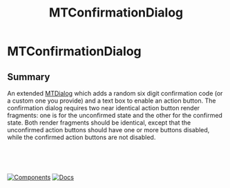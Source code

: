 ﻿---
uid: C.MTConfirmationDialog
title: MTConfirmationDialog
---
# MTConfirmationDialog

## Summary

An extended [MTDialog](xref:C.MTDialog) which adds a random six digit confirmation code (or a custom one you provide) and a text box to enable an action button.
The confirmation dialog requires two near identical action button render fragments: one is for the unconfirmed state and the other for the confirmed state. Both render fragments should be identical, except that
the unconfirmed action buttons should have one or more buttons disabled, while the confirmed action buttons are not disabled.

&nbsp;

&nbsp;

[![Components](https://img.shields.io/static/v1?label=Components&message=Plus&color=red)](xref:A.PlusComponents)
[![Docs](https://img.shields.io/static/v1?label=API%20Documentation&message=MTConfirmationDialog&color=brightgreen)](xref:BlazorMdc.MTConfirmationDialog)